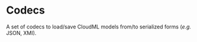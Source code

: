 Codecs
==============

A set of codecs to load/save CloudML models from/to serialized forms (_e.g._ JSON, XMI).
